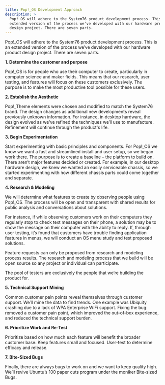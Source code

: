 ```yaml
---
title: Pop!_OS Development Approach
description: >
  Pop!_OS will adhere to the System76 product development process. This is an
  extended version of the process we’ve developed with our hardware product
  design project. There are seven parts.
---
```

Pop!\_OS will adhere to the System76 product development process. This is an extended version of the process we’ve developed with our hardware product design project. There are seven parts.

**1. Determine the customer and purpose**

  Pop!\_OS is for people who use their computer to create, particularly in computer science and maker fields. This means that our research, user testing, and features will focus on these customers exclusively. The purpose is to make the most productive tool possible for these users.

**2. Establish the Aesthetic**

  Pop!\_Theme elements were chosen and modified to match the System76 brand. The design changes as additional new developments reveal previously unknown information. For instance, in desktop hardware, the design evolved as we’ve refined the techniques we’ll use to manufacture. Refinement will continue through the product's life.

**3. Begin Experimentation**

  Start experimenting with basic principles and components. For Pop!\_OS we know we want a fast and streamlined install and user setup, so we began work there. The purpose is to create a baseline – the platform to build on. There aren’t major features decided or created. For example, in our desktop hardware design, we knew we wanted an easily serviceable chassis, so we started experimenting with how different chassis parts could come together and separate.

**4. Research & Modeling**

  We will determine what features to create by observing people using Pop!\_OS. The process will be open and transparent with shared results for public analysis and conversations about solutions.

  For instance, if while observing customers work on their computers they regularly stop to check text messages on their phone, a solution may be to show the message on their computer with the ability to reply. If, through user testing, it’s found that customers have trouble finding application features in menus, we will conduct an OS menu study and test proposed solutions.

  Feature requests can only be proposed from research and modeling process results. The research and modeling process that we build will be open source so any project or individual can participate.

  The pool of testers are exclusively the people that we’re building the product for.

**5. Technical Support Mining**

  Common customer pain points reveal themselves through customer support. We’ll mine the data to find trends. One example was Ubiquity crashing due to a lack of WPA Enterprise WiFi support. Fixing the bug removed a customer pain point, which improved the out-of-box experience, and reduced the technical support burden.

**6. Prioritize Work and Re-Test**

  Prioritize based on how much each feature will benefit the broader customer base. Keep features small and focused. User-test to determine efficacy and release.

**7. Bite-Sized Bugs**

  Finally, there are always bugs to work on and we want to keep quality high. We’ll revive Ubuntu’s 100 paper cuts program under the moniker Bite-sized Bugs.
